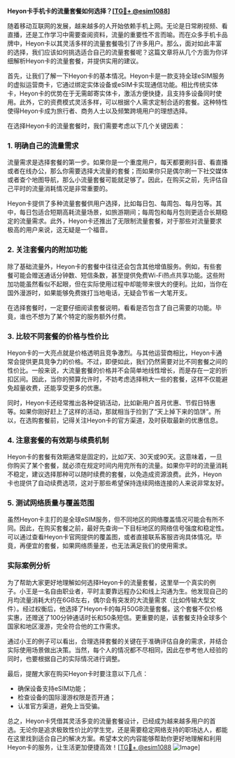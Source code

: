 **Heyon卡手机卡的流量套餐如何选择？[[TG💪+ @esim1088](https://t.me/s/esim1088)]**

随着移动互联网的发展，越来越多的人开始依赖手机上网。无论是日常刷视频、看直播，还是工作学习中需要查阅资料，流量的重要性不言而喻。而在众多手机卡品牌中，Heyon卡以其灵活多样的流量套餐吸引了许多用户。那么，面对如此丰富的选择，我们应该如何挑选适合自己的流量套餐呢？这篇文章将从几个方面为你详细解析Heyon卡的流量套餐，并提供实用的建议。

首先，让我们了解一下Heyon卡的基本情况。Heyon卡是一款支持全球eSIM服务的虚拟运营商卡，它通过绑定实体设备或eSIM卡实现通信功能。相比传统实体卡，Heyon卡的优势在于无需邮寄实体卡，激活方便快捷，且支持多设备同时使用。此外，它的资费模式灵活多样，可以根据个人需求定制合适的套餐。这种特性使得Heyon卡成为旅行者、商务人士以及频繁跨境用户的理想选择。

在选择Heyon卡的流量套餐时，我们需要考虑以下几个关键因素：

### 1. **明确自己的流量需求**
   流量需求是选择套餐的第一步。如果你是一个重度用户，每天都要刷抖音、看直播或者在线办公，那么你需要选择大流量的套餐；而如果你只是偶尔刷一下社交媒体或者查个地图导航，那么小流量套餐可能就足够了。因此，在购买之前，先评估自己平时的流量消耗情况是非常重要的。

   Heyon卡提供了多种流量套餐供用户选择，比如每日包、每周包、每月包等。其中，每日包适合短期高耗流量场景，如旅游期间；每周包和每月包则更适合长期稳定的流量需求。此外，Heyon卡还推出了无限制流量套餐，对于那些对流量要求极高的用户来说，这无疑是一个福音。

### 2. **关注套餐内的附加功能**
   除了基础流量外，Heyon卡的套餐中往往还会包含其他增值服务。例如，有些套餐可能会赠送通话分钟数、短信条数，甚至提供免费Wi-Fi热点共享功能。这些附加功能虽然看似不起眼，但在实际使用过程中却能带来很大的便利。比如，当你在国外漫游时，如果能够免费拨打当地电话，无疑会节省一大笔开支。

   在选择套餐时，一定要仔细阅读套餐说明，看看是否包含了自己需要的功能。毕竟，谁也不想为了某个特定的服务额外付费。

### 3. **比较不同套餐的价格与性价比**
   Heyon卡的一大亮点就是价格透明且竞争激烈。与其他运营商相比，Heyon卡通常会提供更具竞争力的价格。不过，即便如此，我们仍然需要对比不同套餐之间的性价比。一般来说，大流量套餐的价格并不会简单地线性增长，而是存在一定的折扣区间。因此，当你的预算允许时，不妨考虑选择稍大一些的套餐，这样不仅能避免超量收费，还能享受更多的优惠。

   同时，Heyon卡还经常推出各种促销活动，比如新用户首月优惠、节假日特惠等。如果你刚好赶上了这样的活动，那就相当于捡到了“天上掉下来的馅饼”。所以，在选购套餐前，记得关注Heyon卡的官方渠道，及时获取最新的优惠信息。

### 4. **注意套餐的有效期与续费机制**
   Heyon卡的套餐有效期通常是固定的，比如7天、30天或90天。这意味着，一旦你购买了某个套餐，就必须在规定时间内用完所有的流量。如果你平时的流量消耗不稳定，建议选择那种可以随时续费的套餐，以免造成资源浪费。此外，Heyon卡也提供了自动续费选项，这对于那些希望保持连续网络连接的人来说非常友好。

### 5. **测试网络质量与覆盖范围**
   虽然Heyon卡主打的是全球eSIM服务，但不同地区的网络覆盖情况可能会有所不同。因此，在购买套餐之前，最好先查询一下目标地区的网络信号强度和稳定性。可以通过查看Heyon卡官网提供的覆盖图，或者直接联系客服咨询具体情况。毕竟，再便宜的套餐，如果网络质量差，也无法满足我们的使用需求。

### 实际案例分析

为了帮助大家更好地理解如何选择Heyon卡的流量套餐，这里举一个真实的例子。小王是一名自由职业者，平时主要靠远程办公和线上沟通为生。他发现自己的月均流量消耗大约在6GB左右，偶尔会有突发的大流量需求（比如传输大型文件）。经过权衡后，他选择了Heyon卡的每月50GB流量套餐。这个套餐不仅价格实惠，还赠送了100分钟通话时长和50条短信。更重要的是，该套餐支持全球多个国家和地区漫游，完全符合他的工作需求。

通过小王的例子可以看出，合理选择套餐的关键在于准确评估自身的需求，并结合实际使用场景做出决策。当然，每个人的情况都不尽相同，因此在参考他人经验的同时，也要根据自己的实际情况进行调整。

最后，提醒大家在购买Heyon卡时要注意以下几点：
- 确保设备支持eSIM功能；
- 检查设备的国际漫游权限是否开通；
- 认准官方渠道，避免上当受骗。

总之，Heyon卡凭借其灵活多变的流量套餐设计，已经成为越来越多用户的首选。无论你是追求极致性价比的学生党，还是需要稳定网络支持的职场达人，都能在这里找到适合自己的解决方案。希望本文的内容能够帮助你更好地理解和利用Heyon卡的服务，让生活更加便捷高效！[[TG💪+ @esim1088](https://t.me/s/esim1088) ![Image](https://i.postimg.cc/4NQfJmqS/Snipaste-2025-05-13-00-14-12.png)]